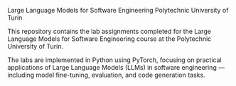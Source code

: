 Large Language Models for Software Engineering
Polytechnic University of Turin

This repository contains the lab assignments completed for the Large Language Models for Software Engineering course at the Polytechnic University of Turin.

The labs are implemented in Python using PyTorch, focusing on practical applications of Large Language Models (LLMs) in software engineering — including model fine-tuning, evaluation, and code generation tasks.

